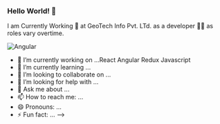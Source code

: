 ### Hello World! 👋


I am Currently Working  👷 at GeoTech Info Pvt. LTd. as a developer 👨‍🔧  as roles vary overtime.


<img alt="Angular" src="https://img.shields.io/badge/Angular-Angular-red"/>


- 🔭 I’m currently working on ...React Angular Redux Javascript
- 🌱 I’m currently learning ...
- 👯 I’m looking to collaborate on ...
- 🤔 I’m looking for help with ...
- 💬 Ask me about ...
- 📫 How to reach me: ...
- 😄 Pronouns: ...
- ⚡ Fun fact: ...
-->
